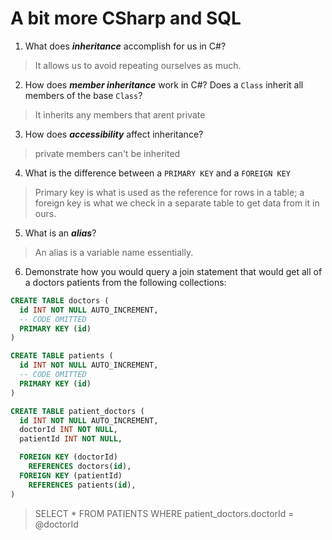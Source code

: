 # A bit more CSharp and SQL
1. What does ***inheritance*** accomplish for us in C#?

  > It allows us to avoid repeating ourselves as much.

2. How does ***member inheritance*** work in C#? Does a `Class` inherit all members of the base `Class`?

  > It inherits any members that arent private

3. How does ***accessibility*** affect inheritance?

  > private members can't be inherited

4. What is the difference between a `PRIMARY KEY` and a `FOREIGN KEY`

  > Primary key is what is used as the reference for rows in a table; a foreign key is what we check in a separate table to get data from it in ours.

5. What is an ***alias***?

  > An alias is a variable name essentially.

6. Demonstrate how you would query a join statement that would get all of a doctors patients from the following collections:

  ```SQL
  CREATE TABLE doctors (
    id INT NOT NULL AUTO_INCREMENT,
    -- CODE OMITTED
    PRIMARY KEY (id)
  )

  CREATE TABLE patients (
    id INT NOT NULL AUTO_INCREMENT,
    -- CODE OMITTED
    PRIMARY KEY (id)
  )

  CREATE TABLE patient_doctors (
    id INT NOT NULL AUTO_INCREMENT,
    doctorId INT NOT NULL,
    patientId INT NOT NULL,

    FOREIGN KEY (doctorId)
      REFERENCES doctors(id),
    FOREIGN KEY (patientId)
      REFERENCES patients(id),
  )

  ```

  > SELECT
    *
    FROM
    PATIENTS
    WHERE patient_doctors.doctorId = @doctorId
